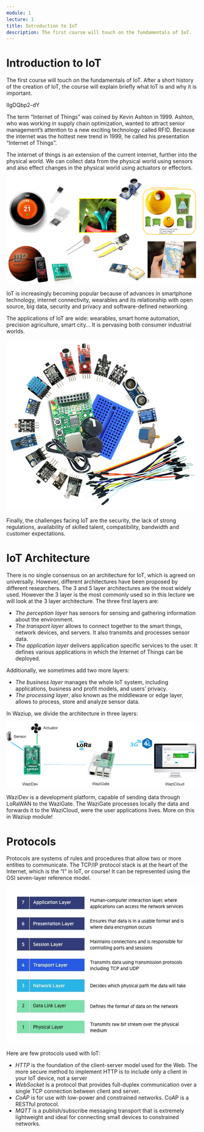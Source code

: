 ```yaml
---
module: 1
lecture: 1
title: Introduction to IoT
description: The first course will touch on the fundamentals of IoT.
---
```


Introduction to IoT
===================

The first course will touch on the fundamentals of IoT. After a short history of the creation of IoT, the course will explain briefly what IoT is and why it is important.

<youtube>IIgDQbp2-dY</youtube>


The term “Internet of Things” was coined by Kevin Ashton in 1999. 
Ashton, who was working in supply chain optimization, wanted to attract senior management’s attention to a new exciting technology called RFID. 
Because the internet was the hottest new trend in 1999, he called his presentation “Internet of Things”.

The internet of things is an extension of the current internet, further into the physical world.
We can collect data from the physical world using sensors and also effect changes in the physical world using actuators or effectors.

![IoTdevices](img/IoTdevices.png)

IoT is increasingly becoming popular because of advances in smartphone technology, internet connectivity, wearables and its relationship with open source, big data, security and privacy and software-defined networking.

The applications of IoT are wide: wearables, smart home automation, precision agriculture, smart city...
It is pervasing both consumer industrial worlds.

![components](img/components.png)

Finally, the challenges facing IoT are the security, the lack of strong regulations, availability of skilled talent, compatibility, bandwidth and customer expectations.

IoT Architecture
================

There is no single consensus on an architecture for IoT, which is agreed on universally.
However, different architectures have been proposed by different researchers.
The 3 and 5 layer architectures are the most widely used. However the 3 layer is the most commonly used so in this lecture we will look at the 3 layer architecture. The three first layers are: 
- *The perception layer* has sensors for sensing and gathering information about the environment.
- *The transport layer* allows to connect together to the smart things, network devices, and servers. It also transmits and processes sensor data.
- *The application layer* delivers application specific services to the user. It defines various applications in which the Internet of Things can be deployed.

Additionally, we sometimes add two more layers:
- *The business layer* manages the whole IoT system, including applications, business and profit models, and users’ privacy.
- *The processing layer*, also known as the middleware or edge layer, allows to process, store and analyze sensor data.

In Waziup, we divide the architecture in three layers:

![archi](img/archi.png)

WaziDev is a development platform, capable of sending data through LoRaWAN to the WaziGate.
The WaziGate processes locally the data and forwards it to the WaziCloud, were the user applications lives.
More on this in Waziup module!

Protocols
=========

Protocols are systems of rules and procedures that allow two or more entities to communicate.
The TCP/IP protocol stack is at the heart of the Internet, which is the “I” in IoT, or course!
It can be represented using the OSI seven-layer reference model.

![OSI](img/OSI.png)

Here are few protocols used with IoT:
- *HTTP* is the foundation of the client-server model used for the Web. The more secure method to implement HTTP is to include only a client in your IoT device, not a server
- *WebSocket* is a protocol that provides full-duplex communication over a single TCP connection between client and server.
- *CoAP* is for use with low-power and constrained networks. CoAP is a RESTful protocol.
- *MQTT* is a publish/subscribe messaging transport that is extremely lightweight and ideal for connecting small devices to constrained networks.

